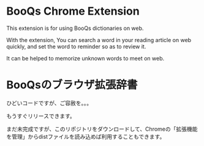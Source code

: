 # BooQs Chrome Extension

This extension is for using BooQs dictionaries on web.

With the extension, You can search a word in your reading article on web quickly, and set the word to reminder so as to review it.

It can be helped to memorize unknown words to meet on web.

# BooQsのブラウザ拡張辞書

ひどいコードですが、ご容赦を。。。

もうすぐリリースできます。

まだ未完成ですが、このリポジトリをダウンロードして、Chromeの「拡張機能を管理」からdistファイルを読み込めば利用することもできます。